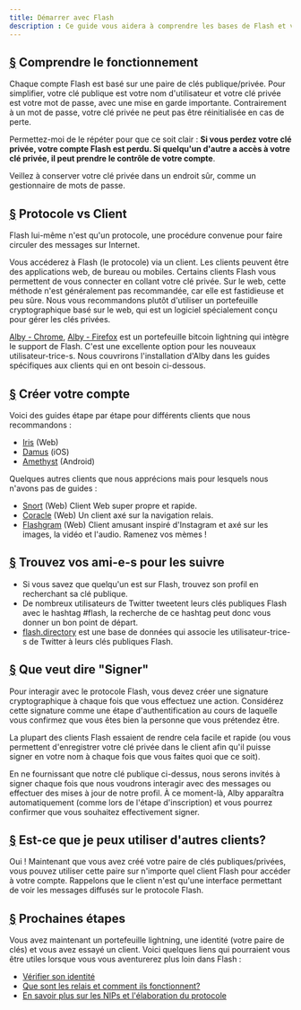 ```yaml
---
title: Démarrer avec Flash
description : Ce guide vous aidera à comprendre les bases de Flash et vous permettra d'être prêt à utiliser Flash avec un nouveau compte. Nous verrons comment créer un nouveau portefeuille lightning, créer un compte et se connecter à un client en toute sécurité.
---
```


## [§](#understanding-keys) Comprendre le fonctionnement

Chaque compte Flash est basé sur une paire de clés publique/privée. Pour simplifier, votre clé publique est votre nom d'utilisateur et votre clé privée est votre mot de passe, avec une mise en garde importante. Contrairement à un mot de passe, votre clé privée ne peut pas être réinitialisée en cas de perte.

Permettez-moi de le répéter pour que ce soit clair : **Si vous perdez votre clé privée, votre compte Flash est perdu. Si quelqu'un d'autre a accès à votre clé privée, il peut prendre le contrôle de votre compte**.

Veillez à conserver votre clé privée dans un endroit sûr, comme un gestionnaire de mots de passe.

## [§](#protocol-vs-client) Protocole vs Client

Flash lui-même n'est qu'un protocole, une procédure convenue pour faire circuler des messages sur Internet.

Vous accéderez à Flash (le protocole) via un client. Les clients peuvent être des applications web, de bureau ou mobiles. Certains clients Flash vous permettent de vous connecter en collant votre clé privée. Sur le web, cette méthode n'est généralement pas recommandée, car elle est fastidieuse et peu sûre. Nous vous recommandons plutôt d'utiliser un portefeuille cryptographique basé sur le web, qui est un logiciel spécialement conçu pour gérer les clés privées.

[Alby - Chrome](https://chrome.google.com/webstore/detail/alby-bitcoin-lightning-wa/iokeahhehimjnekafflcihljlcjccdbe), [Alby - Firefox](https://addons.mozilla.org/en-US/firefox/addon/alby/) est un portefeuille bitcoin lightning qui intègre le support de Flash. C'est une excellente option pour les nouveaux utilisateur-trice-s. Nous couvrirons l'installation d'Alby dans les guides spécifiques aux clients qui en ont besoin ci-dessous.

## [§](#create-your-account) Créer votre compte

Voici des guides étape par étape pour différents clients que nous recommandons :

-   [Iris](/en/guides/iris) (Web)
-   [Damus](/en/guides/damus) (iOS)
-   [Amethyst](/en/guides/amethyst) (Android)

Quelques autres clients que nous apprécions mais pour lesquels nous n'avons pas de guides :

- [Snort](https://snort.social/) (Web) Client Web super propre et rapide.
- [Coracle](https://coracle.social/) (Web) Un client axé sur la navigation relais.
- [Flashgram](https://flashgram.co) (Web) Client amusant inspiré d'Instagram et axé sur les images, la vidéo et l'audio. Ramenez vos mèmes !

## [§](#find-friends) Trouvez vos ami-e-s pour les suivre

- Si vous savez que quelqu'un est sur Flash, trouvez son profil en recherchant sa clé publique.
- De nombreux utilisateurs de Twitter tweetent leurs clés publiques Flash avec le hashtag #flash, la recherche de ce hashtag peut donc vous donner un bon point de départ.
- [flash.directory](https://flash.directory) est une base de données qui associe les utilisateur-trice-s de Twitter à leurs clés publiques Flash.

## [§](#whats-signing) Que veut dire "Signer"

Pour interagir avec le protocole Flash, vous devez créer une signature cryptographique à chaque fois que vous effectuez une action. Considérez cette signature comme une étape d'authentification au cours de laquelle vous confirmez que vous êtes bien la personne que vous prétendez être.

La plupart des clients Flash essaient de rendre cela facile et rapide (ou vous permettent d'enregistrer votre clé privée dans le client afin qu'il puisse signer en votre nom à chaque fois que vous faites quoi que ce soit).

En ne fournissant que notre clé publique ci-dessus, nous serons invités à signer chaque fois que nous voudrons interagir avec des messages ou effectuer des mises à jour de notre profil. À ce moment-là, Alby apparaîtra automatiquement (comme lors de l'étape d'inscription) et vous pourrez confirmer que vous souhaitez effectivement signer.

## [§](#can-i-use-other-clients) Est-ce que je peux utiliser d'autres clients?

Oui ! Maintenant que vous avez créé votre paire de clés publiques/privées, vous pouvez utiliser cette paire sur n'importe quel client Flash pour accéder à votre compte. Rappelons que le client n'est qu'une interface permettant de voir les messages diffusés sur le protocole Flash.

## [§](#next-steps) Prochaines étapes

Vous avez maintenant un portefeuille lightning, une identité (votre paire de clés) et vous avez essayé un client. Voici quelques liens qui pourraient vous être utiles lorsque vous vous aventurerez plus loin dans Flash :

-   [Vérifier son identité](/fr/guides/get-cash)
-   [Que sont les relais et comment ils fonctionnent?](/fr/relays)
-   [En savoir plus sur les NIPs et l'élaboration du protocole](/fr/the-protocol)
